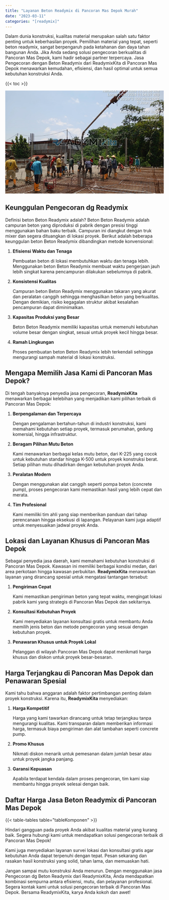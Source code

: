 ```yaml
---
title: "Layanan Beton Readymix di Pancoran Mas Depok Murah"
date: "2023-03-11"
categories: "[readymix]"
---
```


Dalam dunia konstruksi, kualitas material merupakan salah satu faktor penting untuk keberhasilan proyek. Pemilihan material yang tepat, seperti beton readymix, sangat berpengaruh pada ketahanan dan daya tahan bangunan Anda. Jika Anda sedang solusi pengecoran berkualitas di Pancoran Mas Depok, kami hadir sebagai partner terpercaya. Jasa Pengecoran dengan Beton Readymix dari ReadymixKita di Pancoran Mas Depok menawarkan kemudahan, efisiensi, dan hasil optimal untuk semua kebutuhan konstruksi Anda.

{{< toc >}}

![Layanan Beton Readymix di Pancoran Mas Depok Murah](/images/readymix/cor-readymix-17.jpg)

## Keunggulan Pengecoran dg Readymix

Definisi beton Beton Readymix adalah? Beton Beton Readymix adalah campuran beton yang diproduksi di pabrik dengan presisi tinggi menggunakan bahan baku terbaik. Campuran ini diangkut dengan truk mixer dan segera dituangkan di lokasi proyek. Berikut adalah beberapa keunggulan beton Beton Readymix dibandingkan metode konvensional:

1. **Efisiensi Waktu dan Tenaga**

   Pembuatan beton di lokasi membutuhkan waktu dan tenaga lebih. Menggunakan beton Beton Readymix membuat waktu pengerjaan jauh lebih singkat karena pencampuran dilakukan sebelumnya di pabrik.

2. **Konsistensi Kualitas**

   Campuran beton Beton Readymix menggunakan takaran yang akurat dan peralatan canggih sehingga menghasilkan beton yang berkualitas. Dengan demikian, risiko kegagalan struktur akibat kesalahan pencampuran dapat diminimalkan.

3. **Kapasitas Produksi yang Besar**

   Beton Beton Readymix memiliki kapasitas untuk memenuhi kebutuhan volume besar dengan singkat, sesuai untuk proyek kecil hingga besar.

4. **Ramah Lingkungan**

   Proses pembuatan beton Beton Readymix lebih terkendali sehingga mengurangi sampah material di lokasi konstruksi.

## Mengapa Memilih Jasa Kami di Pancoran Mas Depok?

Di tengah banyaknya penyedia jasa pengecoran, **ReadymixKita** menawarkan berbagai kelebihan yang menjadikan kami pilihan terbaik di Pancoran Mas Depok:

1. **Berpengalaman dan Terpercaya**

   Dengan pengalaman bertahun-tahun di industri konstruksi, kami memahami kebutuhan setiap proyek, termasuk perumahan, gedung komersial, hingga infrastruktur.

2. **Beragam Pilihan Mutu Beton**

   Kami menawarkan berbagai kelas mutu beton, dari K-225 yang cocok untuk kebutuhan standar hingga K-500 untuk proyek konstruksi berat. Setiap pilihan mutu dihadirkan dengan kebutuhan proyek Anda.

3. **Peralatan Modern**

   Dengan menggunakan alat canggih seperti pompa beton (concrete pump), proses pengecoran kami memastikan hasil yang lebih cepat dan merata.

4. **Tim Profesional**

   Kami memiliki tim ahli yang siap memberikan panduan dari tahap perencanaan hingga eksekusi di lapangan. Pelayanan kami juga adaptif untuk menyesuaikan jadwal proyek Anda.

## Lokasi dan Layanan Khusus di Pancoran Mas Depok

Sebagai penyedia jasa daerah, kami memahami kebutuhan konstruksi di Pancoran Mas Depok. Kawasan ini memiliki berbagai kondisi medan, dari area perkotaan hingga kawasan perbukitan. **ReadymixKita** menawarkan layanan yang dirancang spesial untuk mengatasi tantangan tersebut:

1. **Pengiriman Cepat**

   Kami memastikan pengiriman beton yang tepat waktu, mengingat lokasi pabrik kami yang strategis di Pancoran Mas Depok dan sekitarnya.

2. **Konsultasi Kebutuhan Proyek**

   Kami menyediakan layanan konsultasi gratis untuk membantu Anda memilih jenis beton dan metode pengecoran yang sesuai dengan kebutuhan proyek.

3. **Penawaran Khusus untuk Proyek Lokal**

   Pelanggan di wilayah Pancoran Mas Depok dapat menikmati harga khusus dan diskon untuk proyek besar-besaran.

## Harga Terjangkau di Pancoran Mas Depok dan Penawaran Spesial

Kami tahu bahwa anggaran adalah faktor pertimbangan penting dalam proyek konstruksi. Karena itu, **ReadymixKita** menyediakan:

1. **Harga Kompetitif**

   Harga yang kami tawarkan dirancang untuk tetap terjangkau tanpa mengurangi kualitas. Kami transparan dalam memberikan informasi harga, termasuk biaya pengiriman dan alat tambahan seperti concrete pump.

2. **Promo Khusus**

   Nikmati diskon menarik untuk pemesanan dalam jumlah besar atau untuk proyek jangka panjang.

3. **Garansi Kepuasan**

   Apabila terdapat kendala dalam proses pengecoran, tim kami siap membantu hingga proyek selesai dengan baik.

## Daftar Harga Jasa Beton Readymix di Pancoran Mas Depok

{{< table-tables table="tableKomponen" >}}

Hindari gangguan pada proyek Anda akibat kualitas material yang kurang baik. Segera hubungi kami untuk mendapatkan solusi pengecoran terbaik di Pancoran Mas Depok!

Kami juga menyediakan layanan survei lokasi dan konsultasi gratis agar kebutuhan Anda dapat terpenuhi dengan tepat. Pesan sekarang dan rasakan hasil konstruksi yang solid, tahan lama, dan memuaskan hati.

Jangan sampai mutu konstruksi Anda menurun. Dengan menggunakan jasa Pengecoran dg Beton Readymix dari ReadymixKita, Anda mendapatkan kombinasi sempurna antara efisiensi, mutu, dan pelayanan profesional. Segera kontak kami untuk solusi pengecoran terbaik di Pancoran Mas Depok. Bersama ReadymixKita, karya Anda kokoh dan awet!